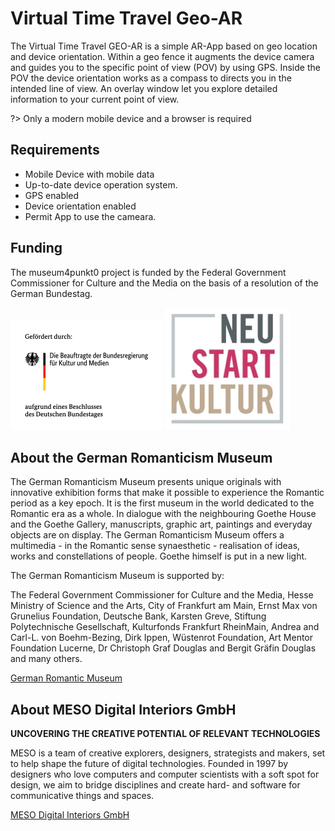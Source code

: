 # Virtual Time Travel Geo-AR

The Virtual Time Travel GEO-AR is a simple AR-App based on geo location and device orientation. Within a geo fence it augments the device camera and guides you to the specific point of view (POV) by using GPS. Inside the POV the device orientation works as a compass to directs you in the intended line of view. An overlay window let you explore detailed information to your current point of view.


?> Only a modern mobile device and a browser is required

## Requirements

- Mobile Device with mobile data
- Up-to-date device operation system.
- GPS enabled
- Device orientation enabled
- Permit App to use the cameara. 


## Funding
The museum4punkt0 project is funded by the Federal Government Commissioner for Culture and the Media on the basis of a resolution of the German Bundestag.

![BKM-Logo](https://raw.githubusercontent.com/museum4punkt0/media_storage/2c46af6cb625a2560f39b01ecb8c4c360733811c/BKM_Fz_2017_Web_de.gif)
![NeustartKultur](https://raw.githubusercontent.com/museum4punkt0/media_storage/a35eedb36e5b502e90cd76d669a6b337002b230a/BKM_Neustart_Kultur_Wortmarke_pos_RGB_RZ_web.jpg)


## About the German Romanticism Museum

The German Romanticism Museum presents unique originals with innovative exhibition forms that make it possible to experience the Romantic period as a key epoch. It is the first museum in the world dedicated to the Romantic era as a whole. In dialogue with the neighbouring Goethe House and the Goethe Gallery, manuscripts, graphic art, paintings and everyday objects are on display. The German Romanticism Museum offers a multimedia - in the Romantic sense synaesthetic - realisation of ideas, works and constellations of people. Goethe himself is put in a new light.

The German Romanticism Museum is supported by:

The Federal Government Commissioner for Culture and the Media, Hesse Ministry of Science and the Arts, City of Frankfurt am Main, Ernst Max von Grunelius Foundation, Deutsche Bank, Karsten Greve, Stiftung Polytechnische Gesellschaft, Kulturfonds Frankfurt RheinMain, Andrea and Carl-L. von Boehm-Bezing, Dirk Ippen, Wüstenrot Foundation, Art Mentor Foundation Lucerne, Dr Christoph Graf Douglas and Bergit Gräfin Douglas and many others.

[German Romantic Museum](https://deutsches-romantik-museum.de/en/ ':target=_blank :class=button')


## About MESO Digital Interiors GmbH
**UNCOVERING THE CREATIVE POTENTIAL OF RELEVANT TECHNOLOGIES**

MESO is a team of creative explorers, designers, strategists and makers, set to help shape the future of digital technologies. Founded in 1997 by designers who love computers and computer scientists with a soft spot for design, we aim to bridge disciplines and create hard- and software for communicative things and spaces.


[MESO Digital Interiors GmbH](https://meso.design ':target=_blank :class=button')
